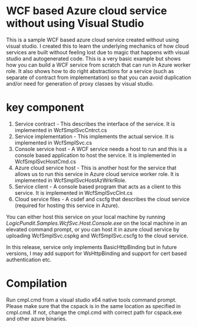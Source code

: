 # WCF based Azure cloud service without using Visual Studio
This is a sample WCF based azure cloud service created without using visual studio. I created this to learn the underlying mechanics of how cloud services are built without feeling lost due to magic that happens with visual studio and autogenerated code. This is a very basic example but shows how you can build a WCF service from scratch that can run in Azure worker role. It also shows how to do right abstractions for a service (such as separate of contract from implementation) so that you can avoid duplication and/or need for generation of proxy classes by visual studio.

# key component
1. Service contract - This describes the interface of the service. It is implemented in WcfSmplSvcCntrct.cs
2. Service implementation - This implements the actual service. It is implemented in WcfSmplSvc.cs
3. Console service host - A WCF service needs a host to run and this is a console based application to host the service. It is implemented in WcfSmplSvcHostCmd.cs
4. Azure cloud service host - This is another host for the service that allows us to run this service in Azure cloud service worker role. It is implemented in WcfSmplSvcHostAzWrkrRole.
5. Service client - A console based program that acts as a client to this service. It is implemented in WcfSmplSvcClnt.cs
6. Cloud service files - A csdef and cscfg that describes the cloud service (required for hosting this service in Azure).

You can either host this service on your local machine by running <i>LogicPundit.Samples.WcfSvc.Host.Console.exe</i> on the local machine in an elevated command prompt, or you can host it in azure cloud service by uploading WcfSmplSvc.cspkg and WcfSmplSvc.cscfg to the cloud service.

In this release, service only implements BasicHttpBinding but in future versions, I may add support for WsHttpBinding and support for cert based authentication etc.

# Compilation
Run cmpl.cmd from a visual studio x64 native tools command prompt. Please make sure that the cspack is in the same location as specified in cmpl.cmd. If not, change the cmpl.cmd with correct path for cspack.exe and other azure binaries.

